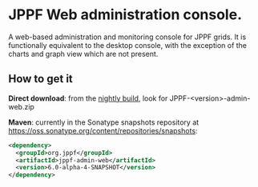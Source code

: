 # JPPF Web administration console.

A web-based administration and monitoring console for JPPF grids. It is functionally equivalent to the desktop console, with the exception of the charts and graph view which are not present.

## How to get it

**Direct download**: from the [nightly build](https://sourceforge.net/projects/jppf-project/files/jppf-project/nightly/), look for JPPF-&lt;version&gt;-admin-web.zip

**Maven**: currently in the Sonatype snapshots repository at https://oss.sonatype.org/content/repositories/snapshots:

~~~xml
<dependency>
  <groupId>org.jppf</groupId>
  <artifactId>jppf-admin-web</artifactId>
  <version>6.0-alpha-4-SNAPSHOT</version>
</dependency>
~~~
